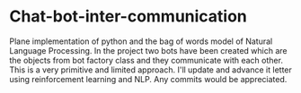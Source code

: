 # Chat-bot-inter-communication
Plane implementation of python and the bag of words model of Natural Language Processing. In the project two bots have been created which are the objects from bot factory class and they communicate with each other. This is a very primitive and limited approach. I'll update and advance it letter using reinforcement learning and NLP. Any commits would be appreciated.

